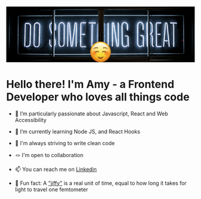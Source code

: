![](./git-banner.png)

# Hello there! I'm Amy - a Frontend Developer who loves all things code

- 🤖 I’m particularly passionate about Javascript, React and Web Accessibility
  
- 🦋 I’m currently learning Node JS, and React Hooks

- 🚀 I'm always striving to write clean code

- 🪢 I'm open to collaboration

- 📫 You can reach me on [Linkedin](https://www.linkedin.com/in/amyspencercodes/)

- 🌟 Fun fact: A ["jiffy"](https://en.wikipedia.org/wiki/Jiffy_(time)) is a real unit of time, equal to how long it takes for light to travel one femtometer

